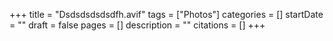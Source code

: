 +++
title = "Dsdsdsdsdsdfh.avif"
tags = ["Photos"]
categories = []
startDate = ""
draft = false
pages = []
description = ""
citations = []
+++
